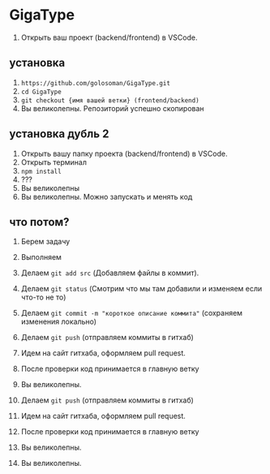 # GigaType

1. Открыть ваш проект (backend/frontend) в VSCode.
## установка
1. `https://github.com/golosoman/GigaType.git`
2. `cd GigaType`
3. `git checkout {имя вашей ветки} (frontend/backend)`
4. Вы великолепны. Репозиторий успешно скопирован
## установка дубль 2
1. Открыть вашу папку проекта (backend/frontend) в VSCode.
2. Открыть терминал
3. `npm install`
4. ???
5. Вы великолепны
5. Вы великолепны. Можно запускать и менять код
## что потом?
1. Берем задачу
2. Выполняем
3. Делаем `git add src` (Добавляем файлы в коммит).
4. Делаем `git status` (Смотрим что мы там добавили и изменяем если что-то не то)
5. Делаем `git commit -m "короткое описание коммита"` (сохраняем изменения локально)
6. Делаем `git push` (отправляем коммиты в гитхаб)
7. Идем на сайт гитхаба, оформляем pull request.
8. После проверки код принимается в главную ветку
9. Вы великолепны.

6. Делаем `git push` (отправляем коммиты в гитхаб)
7. Идем на сайт гитхаба, оформляем pull request.
8. После проверки код принимается в главную ветку
9. Вы великолепны.
9. Вы великолепны.
